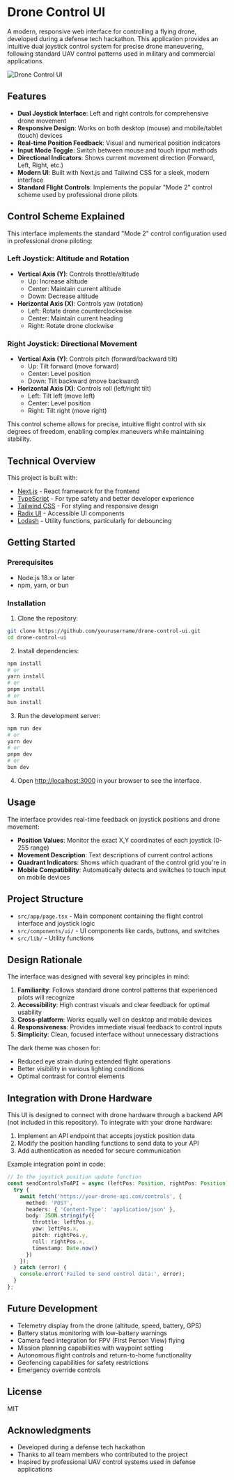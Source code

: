 # Drone Control UI

A modern, responsive web interface for controlling a flying drone, developed during a defense tech hackathon. This application provides an intuitive dual joystick control system for precise drone maneuvering, following standard UAV control patterns used in military and commercial applications.

![Drone Control UI](https://via.placeholder.com/800x450.png?text=Drone+Control+UI)

## Features

- **Dual Joystick Interface**: Left and right controls for comprehensive drone movement
- **Responsive Design**: Works on both desktop (mouse) and mobile/tablet (touch) devices
- **Real-time Position Feedback**: Visual and numerical position indicators
- **Input Mode Toggle**: Switch between mouse and touch input methods
- **Directional Indicators**: Shows current movement direction (Forward, Left, Right, etc.)
- **Modern UI**: Built with Next.js and Tailwind CSS for a sleek, modern interface
- **Standard Flight Controls**: Implements the popular "Mode 2" control scheme used by professional drone pilots

## Control Scheme Explained

This interface implements the standard "Mode 2" control configuration used in professional drone piloting:

### Left Joystick: Altitude and Rotation
- **Vertical Axis (Y)**: Controls throttle/altitude
  - Up: Increase altitude
  - Center: Maintain current altitude
  - Down: Decrease altitude
- **Horizontal Axis (X)**: Controls yaw (rotation)
  - Left: Rotate drone counterclockwise
  - Center: Maintain current heading
  - Right: Rotate drone clockwise

### Right Joystick: Directional Movement
- **Vertical Axis (Y)**: Controls pitch (forward/backward tilt)
  - Up: Tilt forward (move forward)
  - Center: Level position
  - Down: Tilt backward (move backward)
- **Horizontal Axis (X)**: Controls roll (left/right tilt)
  - Left: Tilt left (move left)
  - Center: Level position
  - Right: Tilt right (move right)

This control scheme allows for precise, intuitive flight control with six degrees of freedom, enabling complex maneuvers while maintaining stability.

## Technical Overview

This project is built with:

- [Next.js](https://nextjs.org) - React framework for the frontend
- [TypeScript](https://www.typescriptlang.org/) - For type safety and better developer experience
- [Tailwind CSS](https://tailwindcss.com/) - For styling and responsive design
- [Radix UI](https://www.radix-ui.com/) - Accessible UI components
- [Lodash](https://lodash.com/) - Utility functions, particularly for debouncing

## Getting Started

### Prerequisites

- Node.js 18.x or later
- npm, yarn, or bun

### Installation

1. Clone the repository:
```bash
git clone https://github.com/yourusername/drone-control-ui.git
cd drone-control-ui
```

2. Install dependencies:
```bash
npm install
# or
yarn install
# or
pnpm install
# or
bun install
```

3. Run the development server:
```bash
npm run dev
# or
yarn dev
# or
pnpm dev
# or
bun dev
```

4. Open [http://localhost:3000](http://localhost:3000) in your browser to see the interface.

## Usage

The interface provides real-time feedback on joystick positions and drone movement:

- **Position Values**: Monitor the exact X,Y coordinates of each joystick (0-255 range)
- **Movement Description**: Text descriptions of current control actions
- **Quadrant Indicators**: Shows which quadrant of the control grid you're in
- **Mobile Compatibility**: Automatically detects and switches to touch input on mobile devices

## Project Structure

- `src/app/page.tsx` - Main component containing the flight control interface and joystick logic
- `src/components/ui/` - UI components like cards, buttons, and switches
- `src/lib/` - Utility functions

## Design Rationale

The interface was designed with several key principles in mind:

1. **Familiarity**: Follows standard drone control patterns that experienced pilots will recognize
2. **Accessibility**: High contrast visuals and clear feedback for optimal usability
3. **Cross-platform**: Works equally well on desktop and mobile devices
4. **Responsiveness**: Provides immediate visual feedback to control inputs
5. **Simplicity**: Clean, focused interface without unnecessary distractions

The dark theme was chosen for:
- Reduced eye strain during extended flight operations
- Better visibility in various lighting conditions
- Optimal contrast for control elements

## Integration with Drone Hardware

This UI is designed to connect with drone hardware through a backend API (not included in this repository). To integrate with your drone hardware:

1. Implement an API endpoint that accepts joystick position data
2. Modify the position handling functions to send data to your API
3. Add authentication as needed for secure communication

Example integration point in code:
```typescript
// In the joystick position update function
const sendControlsToAPI = async (leftPos: Position, rightPos: Position) => {
  try {
    await fetch('https://your-drone-api.com/controls', {
      method: 'POST',
      headers: { 'Content-Type': 'application/json' },
      body: JSON.stringify({
        throttle: leftPos.y,
        yaw: leftPos.x,
        pitch: rightPos.y,
        roll: rightPos.x,
        timestamp: Date.now()
      })
    });
  } catch (error) {
    console.error('Failed to send control data:', error);
  }
};
```

## Future Development

- Telemetry display from the drone (altitude, speed, battery, GPS)
- Battery status monitoring with low-battery warnings
- Camera feed integration for FPV (First Person View) flying
- Mission planning capabilities with waypoint setting
- Autonomous flight controls and return-to-home functionality
- Geofencing capabilities for safety restrictions
- Emergency override controls

## License

MIT

## Acknowledgments

- Developed during a defense tech hackathon
- Thanks to all team members who contributed to the project
- Inspired by professional UAV control systems used in defense applications
